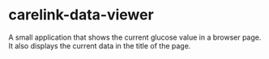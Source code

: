 # carelink-data-viewer
A small application that shows the current glucose value in a browser page. It also displays the current data in the title of the page.
